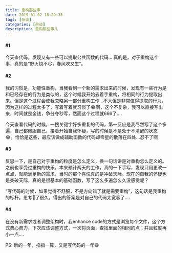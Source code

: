 ```yaml
---
title: 重构那些事
date: 2019-01-02 18:29:35
tags: [杂谈]
categories: [杂谈]
description: 重构那些事儿
---
```


#### #1
今天查代码，发现又有一些可以提取公共函数的代码...
真的是，对于重构这个事，真的是“野火烧不尽，春风吹又生”。

#### #2
我的习惯是，功能性重构，当我看到一个新的需求出来的时候，发现有一些行为是和已经存在的行为是类似的，这个时候我开始去着手重构，将相同的行为提取出来。但是这个过程会使我忽略另一部分重构工作...不大但是非常值得提取的行为，因为这样的过程太多了，写着写着就习惯了😂啊，这个不复杂，我可以直接写出来，时间就是金钱，争分夺秒写，然而这个过程就666了....

今天查看代码的时候，一搜关键字好多重复的代码，第一反应是我尽然写了这个多遍，自己都佩服自己，接着开始自我怀疑，写的时候是不是处于不清醒的状态😂。恰恰是这些，最应该做成辅助函数的代码却零星的散落在四处...忍不了啊

#### #3
反思一下，是自己对于重构的粒度是怎么定义，换一句话讲是对重构怎么定义的。之前也享受过重构的快乐。本来预计两天的工作，真的一下手写，发现只用更改一点点，就能满足新的需求，当时的那个喜悦真的是冲破天际。现在的自我的怀疑也是突破天际，真的是很基本的基础函数，写了这么多遍怎么久没感觉呢？

“写代码的时候，如果觉得不舒服，不是方向错了就是需要重构”，这句话是我重构的标杆。思考🤔了很久，得出的答案是对自己的代码太宽容了....

#### #4
在没有新需求或者调整架构时，我enhance code的方式是浏览每个文件，这个方式费心费力，下次应该调整方式，一次捋页面，查找里面的相同的点；并且粒度再小一点....

PS: 新的一年，掐指一算，又是写代码的一年😄
